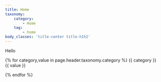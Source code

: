 ```yaml
---
title: Home
taxonomy:
    category:
        - Home
    tag:
        - home
body_classes: 'title-center title-h1h2'
---
```


Hello

{% for category,value in page.header.taxonomy.category %}
{{ category }}{{ value }}

{% endfor %}